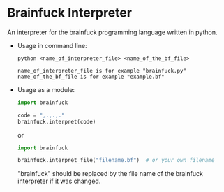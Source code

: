 # Brainfuck Interpreter
An interpreter for the brainfuck programming language written in python.


- Usage in command line:
  ```
  python <name_of_interpreter_file> <name_of_the_bf_file>
  
  name_of_interpreter_file is for example "brainfuck.py"
  name_of_the_bf_file is for example "example.bf"
  ```
- Usage as a module:
  ```python
  import brainfuck

  code = ",.,.,."
  brainfuck.interpret(code)
  ```
  or
  ```python
  import brainfuck
  
  brainfuck.interpret_file("filename.bf")  # or your own filename
  ```
  
  "brainfuck" should be replaced by the file name of the brainfuck interpreter if it was changed.
